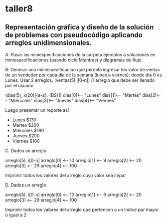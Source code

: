 # taller8
## Representación gráfica y diseño de la solución de problemas con pseudocódigo aplicando arreglos unidimensionales.
A. Pasar las miniespecificaciones de la carpeta ejemplos a soluciones en miniespecificaciones (usando ciclo Mientras) y diagramas de flujo.


B. Generar una miniespecificación que permita ingresar los valor de ventas de un vendedor por cada día de la semana (lunes a viernes); donde día 0 es Lunes. 
Usar 2 arreglos.
(ventas(5),i[0-n])  // arreglo que debe ser llenado por el usuario

(dias(5), x(20)[{a-z}, {BS}])
dias[0]<-- "Lunes"
dias[1]<-- "Martes"
dias[2]<-- "Miércoles"
dias[3]<-- "Jueves"
dias[4]<-- "Viernes"

Luego presentar un reporte así
- Lunes $130
- Martes $200
- Miércoles $190
- Jueves $200
- Viernes $100

C. Dados un arreglo

arreglo(5), i[0-n]
arreglo[0] <-- 10
arreglo[1] <-- 9
arreglo[2] <-- 20
arreglo[3] <-- 29
arreglo[4] <-- 100

Imprimir todos los valores del arreglo cuyo valor sea impar

D. Dados un arreglo

arreglo(5), i[0-n]
arreglo[0] <-- 10
arreglo[1] <-- 9
arreglo[2] <-- 20
arreglo[3] <-- 29
arreglo[4] <-- 100

Imprimir todos los valores del arreglo que pertencen a un índice par mayor o igual a 2


